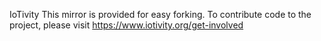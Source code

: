 
IoTivity 
This mirror is provided for easy forking. To contribute code to the project, please visit https://www.iotivity.org/get-involved
